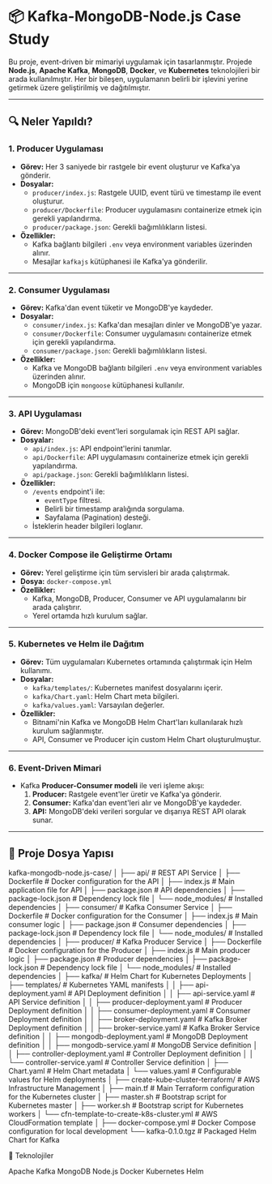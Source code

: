 # 📦 Kafka-MongoDB-Node.js Case Study

Bu proje, event-driven bir mimariyi uygulamak için tasarlanmıştır. Projede **Node.js**, **Apache Kafka**, **MongoDB**, **Docker**, ve **Kubernetes** teknolojileri bir arada kullanılmıştır. Her bir bileşen, uygulamanın belirli bir işlevini yerine getirmek üzere geliştirilmiş ve dağıtılmıştır.

---

## 🔍 Neler Yapıldı?

### 1. **Producer Uygulaması**
- **Görev:** Her 3 saniyede bir rastgele bir event oluşturur ve Kafka'ya gönderir.
- **Dosyalar:**
  - `producer/index.js`: Rastgele UUID, event türü ve timestamp ile event oluşturur.
  - `producer/Dockerfile`: Producer uygulamasını containerize etmek için gerekli yapılandırma.
  - `producer/package.json`: Gerekli bağımlılıkların listesi.
- **Özellikler:**
  - Kafka bağlantı bilgileri `.env` veya environment variables üzerinden alınır.
  - Mesajlar `kafkajs` kütüphanesi ile Kafka'ya gönderilir.

---

### 2. **Consumer Uygulaması**
- **Görev:** Kafka'dan event tüketir ve MongoDB'ye kaydeder.
- **Dosyalar:**
  - `consumer/index.js`: Kafka'dan mesajları dinler ve MongoDB'ye yazar.
  - `consumer/Dockerfile`: Consumer uygulamasını containerize etmek için gerekli yapılandırma.
  - `consumer/package.json`: Gerekli bağımlılıkların listesi.
- **Özellikler:**
  - Kafka ve MongoDB bağlantı bilgileri `.env` veya environment variables üzerinden alınır.
  - MongoDB için `mongoose` kütüphanesi kullanılır.

---

### 3. **API Uygulaması**
- **Görev:** MongoDB'deki event'leri sorgulamak için REST API sağlar.
- **Dosyalar:**
  - `api/index.js`: API endpoint'lerini tanımlar.
  - `api/Dockerfile`: API uygulamasını containerize etmek için gerekli yapılandırma.
  - `api/package.json`: Gerekli bağımlılıkların listesi.
- **Özellikler:**
  - `/events` endpoint'i ile:
    - `eventType` filtresi.
    - Belirli bir timestamp aralığında sorgulama.
    - Sayfalama (Pagination) desteği.
  - İsteklerin header bilgileri loglanır.

---

### 4. **Docker Compose ile Geliştirme Ortamı**
- **Görev:** Yerel geliştirme için tüm servisleri bir arada çalıştırmak.
- **Dosya:** `docker-compose.yml`
- **Özellikler:**
  - Kafka, MongoDB, Producer, Consumer ve API uygulamalarını bir arada çalıştırır.
  - Yerel ortamda hızlı kurulum sağlar.

---

### 5. **Kubernetes ve Helm ile Dağıtım**
- **Görev:** Tüm uygulamaları Kubernetes ortamında çalıştırmak için Helm kullanımı.
- **Dosyalar:**
  - `kafka/templates/`: Kubernetes manifest dosyalarını içerir.
  - `kafka/Chart.yaml`: Helm Chart meta bilgileri.
  - `kafka/values.yaml`: Varsayılan değerler.
- **Özellikler:**
  - Bitnami'nin Kafka ve MongoDB Helm Chart'ları kullanılarak hızlı kurulum sağlanmıştır.
  - API, Consumer ve Producer için custom Helm Chart oluşturulmuştur.

---

### 6. **Event-Driven Mimari**
- Kafka **Producer-Consumer modeli** ile veri işleme akışı:
  1. **Producer:** Rastgele event'ler üretir ve Kafka'ya gönderir.
  2. **Consumer:** Kafka'dan event'leri alır ve MongoDB'ye kaydeder.
  3. **API:** MongoDB'deki verileri sorgular ve dışarıya REST API olarak sunar.

---

## 📂 Proje Dosya Yapısı

kafka-mongodb-node.js-case/
│
├── api/                         # REST API Service
│   ├── Dockerfile               # Docker configuration for the API
│   ├── index.js                 # Main application file for API
│   ├── package.json             # API dependencies
│   ├── package-lock.json        # Dependency lock file
│   └── node_modules/            # Installed dependencies
│
├── consumer/                    # Kafka Consumer Service
│   ├── Dockerfile               # Docker configuration for the Consumer
│   ├── index.js                 # Main consumer logic
│   ├── package.json             # Consumer dependencies
│   ├── package-lock.json        # Dependency lock file
│   └── node_modules/            # Installed dependencies
│
├── producer/                    # Kafka Producer Service
│   ├── Dockerfile               # Docker configuration for the Producer
│   ├── index.js                 # Main producer logic
│   ├── package.json             # Producer dependencies
│   ├── package-lock.json        # Dependency lock file
│   └── node_modules/            # Installed dependencies
│
├── kafka/                       # Helm Chart for Kubernetes Deployments
│   ├── templates/               # Kubernetes YAML manifests
│   │   ├── api-deployment.yaml        # API Deployment definition
│   │   ├── api-service.yaml           # API Service definition
│   │   ├── producer-deployment.yaml   # Producer Deployment definition
│   │   ├── consumer-deployment.yaml   # Consumer Deployment definition
│   │   ├── broker-deployment.yaml     # Kafka Broker Deployment definition
│   │   ├── broker-service.yaml        # Kafka Broker Service definition
│   │   ├── mongodb-deployment.yaml    # MongoDB Deployment definition
│   │   ├── mongodb-service.yaml       # MongoDB Service definition
│   │   ├── controller-deployment.yaml # Controller Deployment definition
│   │   └── controller-service.yaml    # Controller Service definition
│   ├── Chart.yaml               # Helm Chart metadata
│   └── values.yaml              # Configurable values for Helm deployments
│
├── create-kube-cluster-terraform/ # AWS Infrastructure Management
│   ├── main.tf                    # Main Terraform configuration for the Kubernetes cluster
│   ├── master.sh                  # Bootstrap script for Kubernetes master
│   ├── worker.sh                  # Bootstrap script for Kubernetes workers
│   └── cfn-template-to-create-k8s-cluster.yml # AWS CloudFormation template
│
├── docker-compose.yml             # Docker Compose configuration for local development
└── kafka-0.1.0.tgz                # Packaged Helm Chart for Kafka



🎯 Teknolojiler

Apache Kafka
MongoDB
Node.js
Docker
Kubernetes
Helm